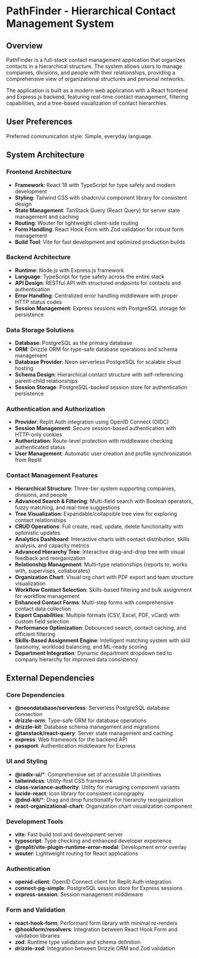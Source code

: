 # PathFinder - Hierarchical Contact Management System

## Overview

PathFinder is a full-stack contact management application that organizes contacts in a hierarchical structure. The system allows users to manage companies, divisions, and people with their relationships, providing a comprehensive view of organizational structures and personal networks.

The application is built as a modern web application with a React frontend and Express.js backend, featuring real-time contact management, filtering capabilities, and a tree-based visualization of contact hierarchies.

## User Preferences

Preferred communication style: Simple, everyday language.

## System Architecture

### Frontend Architecture
- **Framework**: React 18 with TypeScript for type safety and modern development
- **Styling**: Tailwind CSS with shadcn/ui component library for consistent design
- **State Management**: TanStack Query (React Query) for server state management and caching
- **Routing**: Wouter for lightweight client-side routing
- **Form Handling**: React Hook Form with Zod validation for robust form management
- **Build Tool**: Vite for fast development and optimized production builds

### Backend Architecture
- **Runtime**: Node.js with Express.js framework
- **Language**: TypeScript for type safety across the entire stack
- **API Design**: RESTful API with structured endpoints for contacts and authentication
- **Error Handling**: Centralized error handling middleware with proper HTTP status codes
- **Session Management**: Express sessions with PostgreSQL storage for persistence

### Data Storage Solutions
- **Database**: PostgreSQL as the primary database
- **ORM**: Drizzle ORM for type-safe database operations and schema management
- **Database Provider**: Neon serverless PostgreSQL for scalable cloud hosting
- **Schema Design**: Hierarchical contact structure with self-referencing parent-child relationships
- **Session Storage**: PostgreSQL-backed session store for authentication persistence

### Authentication and Authorization
- **Provider**: Replit Auth integration using OpenID Connect (OIDC)
- **Session Management**: Secure session-based authentication with HTTP-only cookies
- **Authorization**: Route-level protection with middleware checking authenticated status
- **User Management**: Automatic user creation and profile synchronization from Replit

### Contact Management Features
- **Hierarchical Structure**: Three-tier system supporting companies, divisions, and people
- **Advanced Search & Filtering**: Multi-field search with Boolean operators, fuzzy matching, and real-time suggestions
- **Tree Visualization**: Expandable/collapsible tree view for exploring contact relationships
- **CRUD Operations**: Full create, read, update, delete functionality with optimistic updates
- **Analytics Dashboard**: Interactive charts with contact distribution, skills analysis, and capacity metrics
- **Advanced Hierarchy Tree**: Interactive drag-and-drop tree with visual feedback and reorganization
- **Relationship Management**: Multi-type relationships (reports to, works with, supervises, collaborates)
- **Organization Chart**: Visual org chart with PDF export and team structure visualization
- **Workflow Contact Selection**: Skills-based filtering and bulk assignment for workflow management
- **Enhanced Contact Forms**: Multi-step forms with comprehensive contact data collection
- **Export Capabilities**: Multiple formats (CSV, Excel, PDF, vCard) with custom field selection
- **Performance Optimization**: Debounced search, contact caching, and efficient filtering
- **Skills-Based Assignment Engine**: Intelligent matching system with skill taxonomy, workload balancing, and ML-ready scoring
- **Department Integration**: Dynamic department dropdown tied to company hierarchy for improved data consistency

## External Dependencies

### Core Dependencies
- **@neondatabase/serverless**: Serverless PostgreSQL database connection
- **drizzle-orm**: Type-safe ORM for database operations
- **drizzle-kit**: Database schema management and migrations
- **@tanstack/react-query**: Server state management and caching
- **express**: Web framework for the backend API
- **passport**: Authentication middleware for Express

### UI and Styling
- **@radix-ui/***: Comprehensive set of accessible UI primitives
- **tailwindcss**: Utility-first CSS framework
- **class-variance-authority**: Utility for managing component variants
- **lucide-react**: Icon library for consistent iconography
- **@dnd-kit/***: Drag and drop functionality for hierarchy reorganization
- **react-organizational-chart**: Organization chart visualization component

### Development Tools
- **vite**: Fast build tool and development server
- **typescript**: Type checking and enhanced developer experience
- **@replit/vite-plugin-runtime-error-modal**: Development error overlay
- **wouter**: Lightweight routing for React applications

### Authentication
- **openid-client**: OpenID Connect client for Replit Auth integration
- **connect-pg-simple**: PostgreSQL session store for Express sessions
- **express-session**: Session management middleware

### Form and Validation
- **react-hook-form**: Performant form library with minimal re-renders
- **@hookform/resolvers**: Integration between React Hook Form and validation libraries
- **zod**: Runtime type validation and schema definition
- **drizzle-zod**: Integration between Drizzle ORM and Zod validation